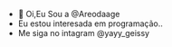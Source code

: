 - 👋 Oi,Eu Sou a @Areodaage
- Eu estou interesada em programação..
- Me siga no intagram @yayy_geissy

<!---
Areodaage/Areodaage is a ✨ special ✨ repository because its `README.md` (this file) appears on your GitHub profile.
You can click the Preview link to take a look at your changes.
--->
